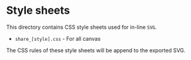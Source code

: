 # Style sheets

This directory contains CSS style sheets used for in-line `SVG`. 

- `share_[style].css` - For all canvas

The CSS rules of these style sheets will be append to the exported SVG. 